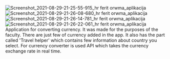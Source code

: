 ![Screenshot_2021-08-29-21-25-55-915_hr ferit orwma_aplikacija](https://user-images.githubusercontent.com/62598112/131262977-8a2972e8-e60a-4c5e-b8d7-d764fa4deb2c.jpg)
![Screenshot_2021-08-29-21-26-08-680_hr ferit orwma_aplikacija](https://user-images.githubusercontent.com/62598112/131262979-654acac7-8069-4941-9c0f-66b8173f0122.jpg)
![Screenshot_2021-08-29-21-26-14-781_hr ferit orwma_aplikacija](https://user-images.githubusercontent.com/62598112/131262981-618e1776-bee2-4d14-910d-5287bc253b09.jpg)
![Screenshot_2021-08-29-21-26-22-061_hr ferit orwma_aplikacija](https://user-images.githubusercontent.com/62598112/131262983-9a7e0199-9039-4170-bd94-c48534d98bb2.jpg)
Application for converting currency. It was made for the purposes of the faculty. There are just few of currency added in the app. It also has the part called 'Travel helper'
which contains few information about country you select. For currency converter is used API which takes the currency exchange rate in real time.
